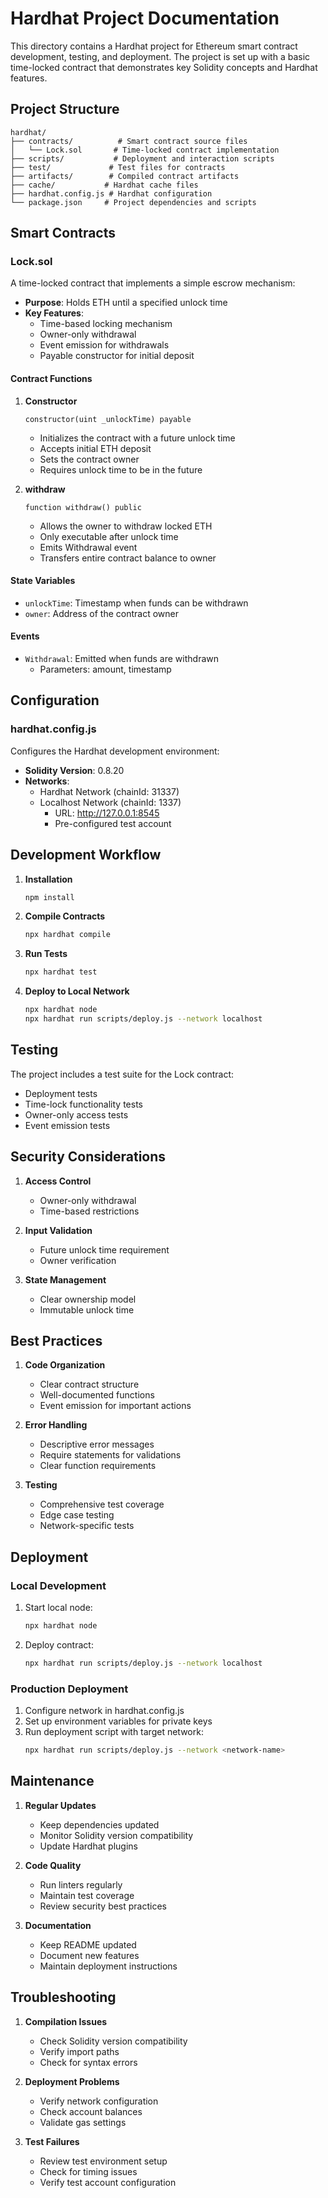 # Hardhat Project Documentation

This directory contains a Hardhat project for Ethereum smart contract development, testing, and deployment. The project is set up with a basic time-locked contract that demonstrates key Solidity concepts and Hardhat features.

## Project Structure

```
hardhat/
├── contracts/          # Smart contract source files
│   └── Lock.sol       # Time-locked contract implementation
├── scripts/           # Deployment and interaction scripts
├── test/             # Test files for contracts
├── artifacts/        # Compiled contract artifacts
├── cache/           # Hardhat cache files
├── hardhat.config.js # Hardhat configuration
└── package.json     # Project dependencies and scripts
```

## Smart Contracts

### Lock.sol
A time-locked contract that implements a simple escrow mechanism:

- **Purpose**: Holds ETH until a specified unlock time
- **Key Features**:
  - Time-based locking mechanism
  - Owner-only withdrawal
  - Event emission for withdrawals
  - Payable constructor for initial deposit

#### Contract Functions

1. **Constructor**
   ```solidity
   constructor(uint _unlockTime) payable
   ```
   - Initializes the contract with a future unlock time
   - Accepts initial ETH deposit
   - Sets the contract owner
   - Requires unlock time to be in the future

2. **withdraw**
   ```solidity
   function withdraw() public
   ```
   - Allows the owner to withdraw locked ETH
   - Only executable after unlock time
   - Emits Withdrawal event
   - Transfers entire contract balance to owner

#### State Variables
- `unlockTime`: Timestamp when funds can be withdrawn
- `owner`: Address of the contract owner

#### Events
- `Withdrawal`: Emitted when funds are withdrawn
  - Parameters: amount, timestamp

## Configuration

### hardhat.config.js
Configures the Hardhat development environment:

- **Solidity Version**: 0.8.20
- **Networks**:
  - Hardhat Network (chainId: 31337)
  - Localhost Network (chainId: 1337)
    - URL: http://127.0.0.1:8545
    - Pre-configured test account

## Development Workflow

1. **Installation**
   ```bash
   npm install
   ```

2. **Compile Contracts**
   ```bash
   npx hardhat compile
   ```

3. **Run Tests**
   ```bash
   npx hardhat test
   ```

4. **Deploy to Local Network**
   ```bash
   npx hardhat node
   npx hardhat run scripts/deploy.js --network localhost
   ```

## Testing

The project includes a test suite for the Lock contract:

- Deployment tests
- Time-lock functionality tests
- Owner-only access tests
- Event emission tests

## Security Considerations

1. **Access Control**
   - Owner-only withdrawal
   - Time-based restrictions

2. **Input Validation**
   - Future unlock time requirement
   - Owner verification

3. **State Management**
   - Clear ownership model
   - Immutable unlock time

## Best Practices

1. **Code Organization**
   - Clear contract structure
   - Well-documented functions
   - Event emission for important actions

2. **Error Handling**
   - Descriptive error messages
   - Require statements for validations
   - Clear function requirements

3. **Testing**
   - Comprehensive test coverage
   - Edge case testing
   - Network-specific tests

## Deployment

### Local Development
1. Start local node:
   ```bash
   npx hardhat node
   ```

2. Deploy contract:
   ```bash
   npx hardhat run scripts/deploy.js --network localhost
   ```

### Production Deployment
1. Configure network in hardhat.config.js
2. Set up environment variables for private keys
3. Run deployment script with target network:
   ```bash
   npx hardhat run scripts/deploy.js --network <network-name>
   ```

## Maintenance

1. **Regular Updates**
   - Keep dependencies updated
   - Monitor Solidity version compatibility
   - Update Hardhat plugins

2. **Code Quality**
   - Run linters regularly
   - Maintain test coverage
   - Review security best practices

3. **Documentation**
   - Keep README updated
   - Document new features
   - Maintain deployment instructions

## Troubleshooting

1. **Compilation Issues**
   - Check Solidity version compatibility
   - Verify import paths
   - Check for syntax errors

2. **Deployment Problems**
   - Verify network configuration
   - Check account balances
   - Validate gas settings

3. **Test Failures**
   - Review test environment setup
   - Check for timing issues
   - Verify test account configuration 